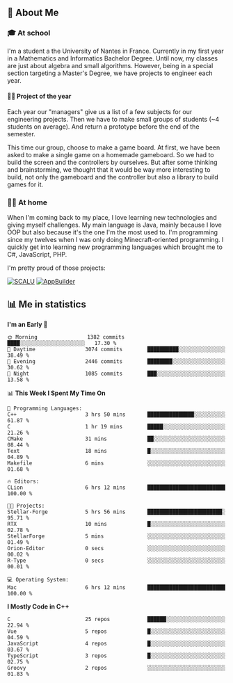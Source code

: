 ## 👀 About Me

### 🎓 At school

I'm a student a the University of Nantes in France. Currently in my first year in a Mathematics and Informatics Bachelor Degree. Until now, my classes are just about algebra and small algorithms. However, being in a special section targeting a Master's Degree, we have projects to engineer each year. 

#### 🔧🔬 Project of the year

Each year our "managers" give us a list of a few subjects for our engineering projects. Then we have to make small groups of students (~4 students on average). And return a prototype before the end of the semester.

This time our group, choose to make a game board. At first, we have been asked to make a single game on a homemade gameboard. So we had to build the screen and the controllers by ourselves. 
But after some thinking and brainstorming, we thought that it would be way more interesting to build, not only the gameboard and the controller but also a library to build games for it.

### 👨‍💻 At home

When I'm coming back to my place, I love learning new technologies and giving myself challenges. My main language is Java, mainly because I love OOP but also because it's the one I'm the most used to. I'm programming since my twelves when I was only doing Minecraft-oriented programming.  I quickly get into learning new programming languages which brought me to C#, JavaScript, PHP. 

I'm pretty proud of those projects:

[![SCALU](https://github-readme-stats.vercel.app/api/pin?username=renardfute&repo=SCALU)](https://github.com/renardfute/scalu)
[![AppBuilder](https://github-readme-stats.vercel.app/api/pin?username=pulsedev2&repo=AppBuilder)](https://github.com/pulsedev2/AppBuilder)

## 📊 Me in statistics
<!--START_SECTION:waka-->
**I'm an Early 🐤** 

```text
🌞 Morning                1382 commits        ████░░░░░░░░░░░░░░░░░░░░░   17.30 % 
🌆 Daytime                3074 commits        ██████████░░░░░░░░░░░░░░░   38.49 % 
🌃 Evening                2446 commits        ████████░░░░░░░░░░░░░░░░░   30.62 % 
🌙 Night                  1085 commits        ███░░░░░░░░░░░░░░░░░░░░░░   13.58 % 
```


📊 **This Week I Spent My Time On** 

```text
💬 Programming Languages: 
C++                      3 hrs 50 mins       ███████████████░░░░░░░░░░   61.87 % 
C                        1 hr 19 mins        █████░░░░░░░░░░░░░░░░░░░░   21.26 % 
CMake                    31 mins             ██░░░░░░░░░░░░░░░░░░░░░░░   08.44 % 
Text                     18 mins             █░░░░░░░░░░░░░░░░░░░░░░░░   04.89 % 
Makefile                 6 mins              ░░░░░░░░░░░░░░░░░░░░░░░░░   01.68 % 

🔥 Editors: 
CLion                    6 hrs 12 mins       █████████████████████████   100.00 % 

🐱‍💻 Projects: 
Stellar-Forge            5 hrs 56 mins       ████████████████████████░   95.71 % 
RTX                      10 mins             █░░░░░░░░░░░░░░░░░░░░░░░░   02.78 % 
StellarForge             5 mins              ░░░░░░░░░░░░░░░░░░░░░░░░░   01.49 % 
Orion-Editor             0 secs              ░░░░░░░░░░░░░░░░░░░░░░░░░   00.02 % 
R-Type                   0 secs              ░░░░░░░░░░░░░░░░░░░░░░░░░   00.01 % 

💻 Operating System: 
Mac                      6 hrs 12 mins       █████████████████████████   100.00 % 
```

**I Mostly Code in C++** 

```text
C                        25 repos            ██████░░░░░░░░░░░░░░░░░░░   22.94 % 
Vue                      5 repos             █░░░░░░░░░░░░░░░░░░░░░░░░   04.59 % 
JavaScript               4 repos             █░░░░░░░░░░░░░░░░░░░░░░░░   03.67 % 
TypeScript               3 repos             █░░░░░░░░░░░░░░░░░░░░░░░░   02.75 % 
Groovy                   2 repos             ░░░░░░░░░░░░░░░░░░░░░░░░░   01.83 % 
```




<!--END_SECTION:waka-->
